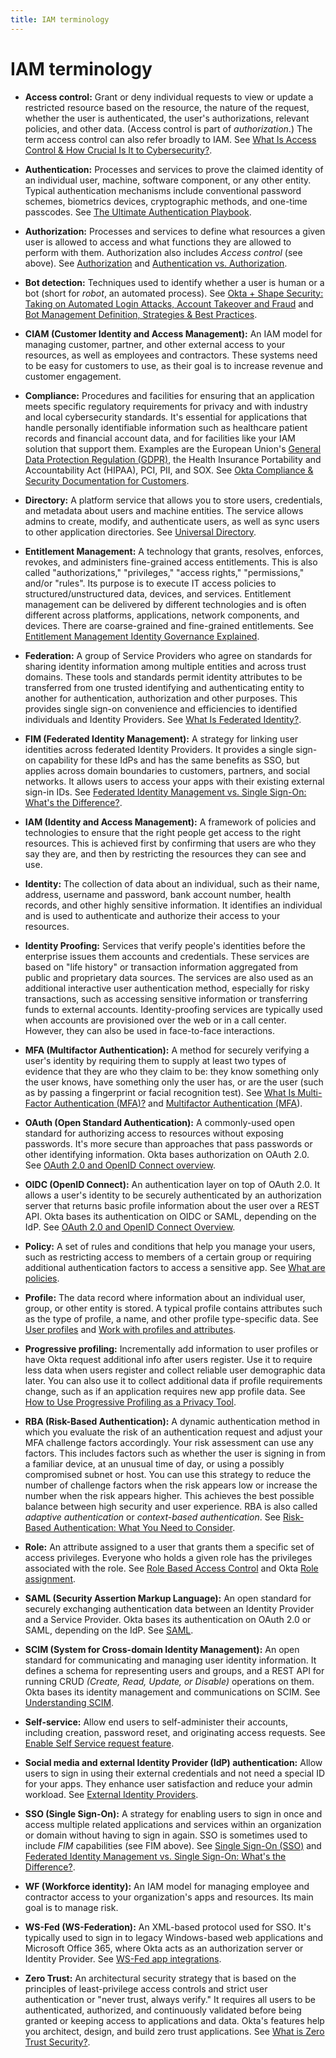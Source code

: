 ```yaml
---
title: IAM terminology
---
```


# IAM terminology

- **Access control:** Grant or deny individual requests to view or update a restricted resource based on the resource, the nature of the request, whether the user is authenticated, the user's authorizations, relevant policies, and other data. (Access control is part of *authorization*.) The term access control can also refer broadly to IAM. See [What Is Access Control & How Crucial Is It to Cybersecurity?](https://www.okta.com/identity-101/access-control/).

- **Authentication:** Processes and services to prove the claimed identity of an individual user, machine, software component, or any other entity. Typical authentication mechanisms include conventional password schemes, biometrics devices, cryptographic methods, and one-time passcodes. See [The Ultimate Authentication Playbook](https://www.okta.com/blog/2019/02/the-ultimate-authentication-playbook/).

- **Authorization:** Processes and services to define what resources a given user is allowed to access and what functions they are allowed to perform with them. Authorization also includes *Access control* (see above). See [Authorization](/books/api-security/authz/) and [Authentication vs. Authorization](https://www.okta.com/identity-101/authentication-vs-authorization/).

- **Bot detection:** Techniques used to identify whether a user is human or a bot (short for *robot*, an automated process). See [Okta + Shape Security: Taking on Automated Login Attacks, Account Takeover and Fraud](https://www.okta.com/blog/2018/12/okta-shape-security-taking-on-automated-login-attacks-account-takeover-and-fraud/) and [Bot Management Definition, Strategies & Best Practices](https://www.okta.com/identity-101/bot-management/).

- **CIAM (Customer Identity and Access Management):** An IAM model for managing customer, partner, and other external access to your resources, as well as employees and contractors. These systems need to be easy for customers to use, as their goal is to increase revenue and customer engagement.

- **Compliance:** Procedures and facilities for ensuring that an application meets specific regulatory requirements for privacy and with industry and local cybersecurity standards. It's essential for applications that handle personally identifiable information such as healthcare patient records and financial account data, and for facilities like your IAM solution that support them. Examples are the European Union's [General Data Protection Regulation (GDPR)](https://gdpr-info.eu/), the Health Insurance Portability and Accountability Act (HIPAA), PCI, PII, and SOX. See [Okta Compliance & Security Documentation for Customers](https://support.okta.com/help/s/article/okta-compliance?language=en_US).

- **Directory:** A platform service that allows you to store users, credentials, and metadata about users and machine entities. The service allows admins to create, modify, and authenticate users, as well as sync users to other application directories. See [Universal Directory](https://www.okta.com/products/universal-directory/).

- **Entitlement Management:** A technology that grants, resolves, enforces, revokes, and administers fine-grained access entitlements. This is also called "authorizations," "privileges," "access rights," "permissions," and/or "rules". Its purpose is to execute IT access policies to structured/unstructured data, devices, and services. Entitlement management can be delivered by different technologies and is often different across platforms, applications, network components, and devices. There are coarse-grained and fine-grained entitlements. See [Entitlement Management Identity Governance Explained](https://www.okta.com/identity-101/entitlement-management-identity-governance-explained).

- **Federation:** A group of Service Providers who agree on standards for sharing identity information among multiple entities and across trust domains. These tools and standards permit identity attributes to be transferred from one trusted identifying and authenticating entity to another for authentication, authorization and other purposes. This provides single sign-on convenience and efficiencies to identified individuals and Identity Providers. See [What Is Federated Identity?](https://www.okta.com/identity-101/what-is-federated-identity/).

- **FIM (Federated Identity Management):** A strategy for linking user identities across federated Identity Providers. It provides a single sign-on capability for these IdPs and has the same benefits as SSO, but applies across domain boundaries to customers, partners, and social networks. It allows users to access your apps with their existing external sign-in IDs. See [Federated Identity Management vs. Single Sign-On: What's the Difference?](https://www.okta.com/uk/identity-101/federated-identity-vs-sso).

- **IAM (Identity and Access Management):** A framework of policies and technologies to ensure that the right people get access to the right resources. This is achieved first by confirming that users are who they say they are, and then by restricting the resources they can see and use.

- **Identity:** The collection of data about an individual, such as their name, address, username and password, bank account number, health records, and other highly sensitive information. It identifies an individual and is used to authenticate and authorize their access to your resources.

- **Identity Proofing:** Services that verify people's identities before the enterprise issues them accounts and credentials. These services are based on "life history" or transaction information aggregated from public and proprietary data sources. The services are also used as an additional interactive user authentication method, especially for risky transactions, such as accessing sensitive information or transferring funds to external accounts. Identity-proofing services are typically used when accounts are provisioned over the web or in a call center. However, they can also be used in face-to-face interactions.

- **MFA (Multifactor Authentication):** A method for securely verifying a user's identity by requiring them to supply at least two types of evidence that they are who they claim to be: they know something only the user knows, have something only the user has, or are the user (such as by passing a fingerprint or facial recognition test). See [What Is Multi-Factor Authentication (MFA)?](https://www.okta.com/blog/2021/08/multi-factor-authentication-mfa/) and [Multifactor Authentication (MFA](https://help.okta.com/okta_help.htm?id=csh-mfa-home)).

- **OAuth (Open Standard Authentication):** A commonly-used open standard for authorizing access to resources without exposing passwords. It's more secure than approaches that pass passwords or other identifying information. Okta bases authorization on OAuth 2.0. See [OAuth 2.0 and OpenID Connect overview](/docs/concepts/oauth-openid/).

- **OIDC (OpenID Connect):** An authentication layer on top of OAuth 2.0. It allows a user's identity to be securely authenticated by an authorization server that returns basic profile information about the user over a REST API. Okta bases its authentication on OIDC or SAML, depending on the IdP. See [OAuth 2.0 and OpenID Connect Overview](/docs/concepts/oauth-openid/).

- **Policy:** A set of rules and conditions that help you manage your users, such as restricting access to members of a certain group or requiring additional authentication factors to access a sensitive app. See [What are policies](/docs/concepts/policies/).

- **Profile:** The data record where information about an individual user, group, or other entity is stored. A typical profile contains attributes such as the type of profile, a name, and other profile type-specific data. See [User profiles](/docs/concepts/user-profiles/) and [Work with profiles and attributes](https://help.okta.com/okta_help.htm?id=ext_Directory_Manage_Profile_Attributes).

- **Progressive profiling:** Incrementally add information to user profiles or have Okta request additional info after users register. Use it to require less data when users register and collect reliable user demographic data later. You can also use it to collect additional data if profile requirements change, such as if an application requires new app profile data. See [How to Use Progressive Profiling as a Privacy Tool](https://www.okta.com/blog/2019/02/how-to-use-progressive-profiling-as-a-privacy-tool/).

- **RBA (Risk-Based Authentication):** A dynamic authentication method in which you evaluate the risk of an authentication request and adjust your MFA challenge factors accordingly. Your risk assessment can use any factors. This includes factors such as whether the user is signing in from a familiar device, at an unusual time of day, or using a possibly compromised subnet or host. You can use this strategy to reduce the number of challenge factors when the risk appears low or increase the number when the risk appears higher. This achieves the best possible balance between high security and user experience. RBA is also called *adaptive authentication* or *context-based authentication*. See [Risk-Based Authentication: What You Need to Consider](https://www.okta.com/identity-101/risk-based-authentication/).

- **Role:** An attribute assigned to a user that grants them a specific set of access privileges. Everyone who holds a given role has the privileges associated with the role.  See [Role Based Access Control](https://www.okta.com/identity-101/what-is-role-based-access-control-rbac/) and Okta [Role assignment](https://developer.okta.com/docs/concepts/role-assignment/).

- **SAML (Security Assertion Markup Language):** An open standard for securely exchanging authentication data between an Identity Provider and a Service Provider. Okta bases its authentication on OAuth 2.0 or SAML, depending on the IdP. See [SAML](/docs/concepts/saml/).

- **SCIM (System for Cross-domain Identity Management):** An open standard for communicating and managing user identity information. It defines a schema for representing users and groups, and a REST API for running CRUD *(Create, Read, Update, or Disable)* operations on them. Okta bases its identity management and communications on SCIM. See [Understanding SCIM](/docs/concepts/scim/).

- **Self-service:** Allow end users to self-administer their accounts, including creation, password reset, and originating access requests. See [Enable Self Service request feature](https://help.okta.com/okta_help.htm?type=oie&id=ext-apps-selfservice-configureorg).

- **Social media and external Identity Provider (IdP) authentication:** Allow users to sign in using their external credentials and not need a special ID for your apps. They enhance user satisfaction and reduce your admin workload. See [External Identity Providers](/docs/concepts/identity-providers/).

- **SSO (Single Sign-On):** A strategy for enabling users to sign in once and access multiple related applications and services within an organization or domain without having to sign in again. SSO is sometimes used to include *FIM* capabilities (see FIM above). See [Single Sign-On (SSO)](https://www.okta.com/topic/single-sign-on/) and [Federated Identity Management vs. Single Sign-On: What's the Difference?](https://www.okta.com/uk/identity-101/federated-identity-vs-sso).

- **WF (Workforce identity):** An IAM model for managing employee and contractor access to your organization's apps and resources. Its main goal is to manage risk.

- **WS-Fed (WS-Federation):** An XML-based protocol used for SSO. It's typically used to sign in to legacy Windows-based web applications and Microsoft Office 365, where Okta acts as an authorization server or Identity Provider. See [WS-Fed app integrations](https://help.okta.com/okta_help.htm?type=oie&id=ext-apps-about-wsfed).

- **Zero Trust:** An architectural security strategy that is based on the principles of least-privilege access controls and strict user authentication or "never trust, always verify." It requires all users to be authenticated, authorized, and continuously validated before being granted or keeping access to applications and data. Okta's features help you architect, design, and build zero trust applications. See [What is Zero Trust Security?](http://okta.com/blog/2019/01/what-is-zero-trust-security/).
